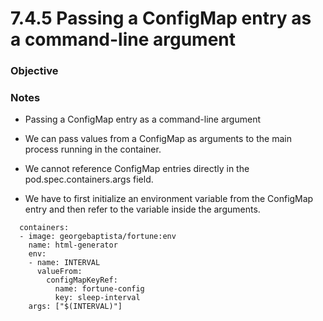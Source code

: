 # 7.4.5 Passing a ConfigMap entry as a command-line argument

### Objective

### Notes
- Passing a ConfigMap entry as a command-line argument

- We can pass values from a ConfigMap as arguments to the main process running in the container.

- We cannot reference ConfigMap entries directly in the pod.spec.containers.args field.

- We have to first initialize an environment variable from the ConfigMap entry and then refer to the variable inside the arguments.

```
  containers:
  - image: georgebaptista/fortune:env
    name: html-generator
    env:
    - name: INTERVAL
      valueFrom:
        configMapKeyRef:
          name: fortune-config
          key: sleep-interval
    args: ["$(INTERVAL)"]
```
